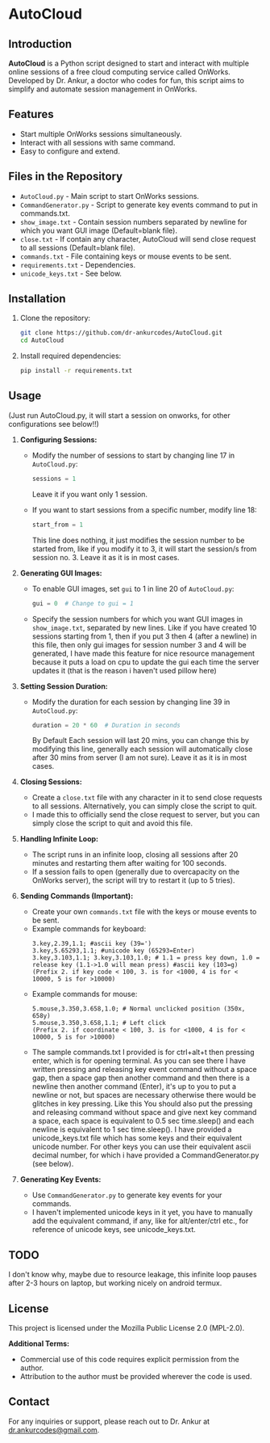 # AutoCloud

## Introduction

**AutoCloud** is a Python script designed to start and interact with multiple online sessions of a free cloud computing service called OnWorks. Developed by Dr. Ankur, a doctor who codes for fun, this script aims to simplify and automate session management in OnWorks.

## Features

- Start multiple OnWorks sessions simultaneously.
- Interact with all sessions with same command.
- Easy to configure and extend.

## Files in the Repository

- `AutoCloud.py` - Main script to start OnWorks sessions.
- `CommandGenerator.py` - Script to generate key events command to put in commands.txt.
- `show_image.txt` - Contain session numbers separated by newline for which you want GUI image (Default=blank file).
- `close.txt` - If contain any character, AutoCloud will send close request to all sessions (Default=blank file).
- `commands.txt` - File containing keys or mouse events to be sent.
- `requirements.txt` - Dependencies.
- `unicode_keys.txt` - See below.

## Installation

1. Clone the repository:
    ```bash
    git clone https://github.com/dr-ankurcodes/AutoCloud.git
    cd AutoCloud
    ```

2. Install required dependencies:
    ```bash
    pip install -r requirements.txt
    ```

## Usage
(Just run AutoCloud.py, it will start a session on onworks, for other configurations see below!!)

1. **Configuring Sessions:**
   - Modify the number of sessions to start by changing line 17 in `AutoCloud.py`:
     ```python
     sessions = 1
     ```
     Leave it if you want only 1 session.
     
   - If you want to start sessions from a specific number, modify line 18:
     ```python
     start_from = 1
     ```
     This line does nothing, it just modifies the session number to be started from, like if you modify it to 3, it will start the session/s from session no. 3. Leave it as it is in most cases.
     
2. **Generating GUI Images:**
   - To enable GUI images, set `gui` to 1 in line 20 of `AutoCloud.py`:
     ```python
     gui = 0  # Change to gui = 1
     ```
   - Specify the session numbers for which you want GUI images in `show_image.txt`, separated by new lines. Like if you have created 10 sessions starting from 1, then if you put 3 then 4 (after a newline) in this file, then only gui images for session number 3 and 4 will be generated, I have made this feature for nice resource management because it puts a load on cpu to update the gui each time the server updates it (that is the reason i haven't used pillow here)

3. **Setting Session Duration:**
   - Modify the duration for each session by changing line 39 in `AutoCloud.py`:
     ```python
     duration = 20 * 60  # Duration in seconds
     ```
     By Default Each session will last 20 mins, you can change this by modifying this line, generally each session will automatically close after 30 mins from server (I am not sure). Leave it as it is in most cases.

4. **Closing Sessions:**
   - Create a `close.txt` file with any character in it to send close requests to all sessions. Alternatively, you can simply close the script to quit.
   - I made this to officially send the close request to server, but you can simply close the script to quit and avoid this file.

5. **Handling Infinite Loop:**
   - The script runs in an infinite loop, closing all sessions after 20 minutes and restarting them after waiting for 100 seconds.
   - If a session fails to open (generally due to overcapacity on the OnWorks server), the script will try to restart it (up to 5 tries).

6. **Sending Commands (Important):**
   - Create your own `commands.txt` file with the keys or mouse events to be sent.
   - Example commands for keyboard:
     ```text
     3.key,2.39,1.1; #ascii key (39=')
     3.key,5.65293,1.1; #unicode key (65293=Enter)
     3.key,3.103,1.1; 3.key,3.103,1.0; # 1.1 = press key down, 1.0 = release key (1.1->1.0 will mean press) #ascii key (103=g)
     (Prefix 2. if key code < 100, 3. is for <1000, 4 is for < 10000, 5 is for >10000)
     ```
   - Example commands for mouse:
     ```text
     5.mouse,3.350,3.658,1.0; # Normal unclicked position (350x, 658y)
     5.mouse,3.350,3.658,1.1; # Left click
     (Prefix 2. if coordinate < 100, 3. is for <1000, 4 is for < 10000, 5 is for >10000)
     ```
   - The sample commands.txt I provided is for ctrl+alt+t then pressing enter, which is for opening terminal. As you can see there I have written pressing and releasing key event command without a space gap, then a space gap then another command and then there is a newline then another command (Enter), it's up to you to put a newline or not, but spaces are necessary otherwise there would be glitches in key pressing. Like this You should also put the pressing and releasing command without space and give next key command a space, each space is equivalent to 0.5 sec time.sleep() and each newline is equivalent to 1 sec time.sleep(). I have provided a unicode_keys.txt file which has some keys and their equivalent unicode number. For other keys you can use their equivalent ascii decimal number, for which i have provided a CommandGenerator.py (see below).

7. **Generating Key Events:**
   - Use `CommandGenerator.py` to generate key events for your commands.
   - I haven't implemented unicode keys in it yet, you have to manually add the equivalent command, if any, like for alt/enter/ctrl etc., for reference of unicode keys, see unicode_keys.txt.

## TODO

I don't know why, maybe due to resource leakage, this infinite loop pauses after 2-3 hours on laptop, but working nicely on android termux.

## License

This project is licensed under the Mozilla Public License 2.0 (MPL-2.0).

**Additional Terms:**
- Commercial use of this code requires explicit permission from the author.
- Attribution to the author must be provided wherever the code is used.

## Contact

For any inquiries or support, please reach out to Dr. Ankur at [dr.ankurcodes@gmail.com](mailto:dr.ankurcodes@gmail.com).

